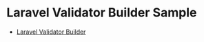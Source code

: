 # Laravel Validator Builder Sample 

 * [Laravel Validator Builder](https://github.com/shin1x1/laravel-validator-builder)
